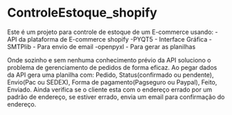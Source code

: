 # ControleEstoque_shopify
  Este é um projeto para controle de estoque de um E-commerce usando:
    -API da plataforma de E-commerce shopify
    -PYQT5 - Interface Gráfica
    -SMTPlib - Para envio de email
    -openpyxl - Para gerar as planilhas
  
  Onde sozinho e sem nenhuma conhecimento prévio da API soluciono o problema de gerenciamento de pedidos de forma eficaz.
  Ao  pegar dados da API gera uma planilha com: Pedido, Status(confirmado ou pendente), Envio(Pac ou SEDEX), Forma de pagamento(Pagseguro ou Paypal), Feito, Enviado. 
Ainda verifica se o cliente esta com o endereço errado por um padrão de endereço, se estiver errado, envia um email para confirmação do endereço.
